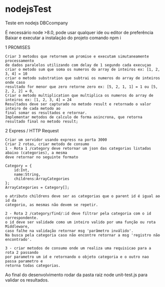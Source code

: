 # nodejsTest
Teste em nodejs DBCcompany

É necessário node >8.0, pode usar qualquer ide ou editor de preferência 
Baixar e executar a instalação do projeto
comando npm i

1 PROMISES

    Criar 3 metodos que retornem um promise e executam simutaneamente processamento 
    de dados paralelos utilizando com delay de 1 segundo cada execuçao 
    criar o metodo sum que soma os numeros do array de inteiros ex: [1, 2, 3, 4] = 10
    criar o metodo substration que subtrai os numeros do array de inteiros onde caso 
    resultado for menor que zero retorne zero ex: [5, 2, 1, 1] = 1 ou [5, 2, 2, 2] = 0,
    Criar o metodo multiplication que multiplica os numeros do array de inteiros ex: [1, 2, 3, 4] = 24
    Resultados deve ser capturado no metodo result e retornado o valor inteiro de cada metodo ao 
    final somar os resultados e retornar.
    Implementar metodos de calculo de forma asincrona, que retorna resultado final no metodo result;

2 Express / HTTP Request

    Criar um servidor usando express na porta 3000
    Criar 2 rotas, criar metodo de consumo 
    1 - Rota 1 /category deve retornar um json das categorias listadas abaixo (categories), a mesma 
    deve retornar no seguinte formato
    
    Category = {
        id:Int, 
        name:String, 
        childrens:ArrayCategories
    };
    ArrayCategories = Category[];
    
    o atributo childrens deve ser as categorias que o parent id é igual ao id da
    categorio, as mesmas não devem se repetir.
    
    2 - Rota 2 /category/find/:id deve filtrar pela categoria com o id correspondente.
    o id deve ser validade como um inteiro valido por uma função ou rota Middleware, 
    caso falhe na validação retornar msg 'parâmetro inválido'.
    Na busca pela categoria caso não encontre retornar a msg 'registro não encontrado'. 

    3 - criar metodos de consumo onde um realiza uma requisicao para a rota 2 passando 
    por parametro um id e retornando o objeto categoria e o outro nao passa parametro e 
    retorna todas categorias.   

Ao final do desenvolvimento rodar da pasta raiz node unit-test.js para validar os resultados.    